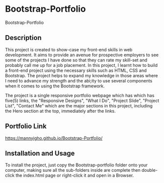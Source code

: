 # Bootstrap-Portfolio
Bootstrap-Portfolio

## Description
This project is created to show-case my front-end skills in web development.
It aims to provide an avenue for prospective employers to see some of the projects I have done so that they can rate my skill-set and probably call me up for a job placement.
In this project, I learnt how to build a front-end project using the necessary skills such as HTML, CSS and Bootstrap. The project helps to expand my knowledge in those areas where I need to advance my strength and the abi;ity to use several components when it comes to using the Bootstrap framework.

The project is a single responsive portfolio webpage which has which has five(5) links, the "Responsive Designs", "What I Do", "Project Slide", "Project List", "Contact Me" which are the major sections in this project, including the Hero section at the top, immediately after the links.

## Portfolio Link
https://mannyigho.github.io/Bootstrap-Portfolio/

## Installation and Usage
To install the project, just copy the Bootstrap-portfolio folder onto your computer, making sure all the sub-folders inside are complete then double-click the index.html page or right-click it and open in a Browser.

